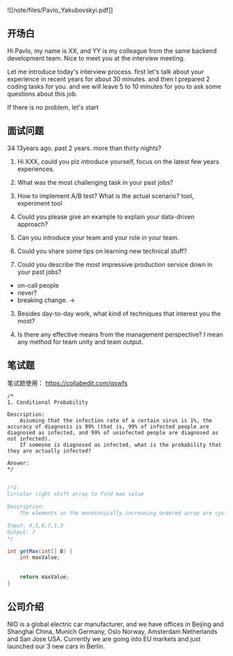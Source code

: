 ![[note/files/Pavlo_Yakubovskyi.pdf]]

## 开场白

Hi Pavlo, my name is XX, and YY is my colleague from the same backend development team. Nice to meet you at the interview meeting.

Let me introduce today's interview process. 
first let's talk about your experience in recent years for about 30 minutes.
and then I prepared 2 coding tasks for you.
and we will leave 5 to 10 minutes for you to ask some questions about this job.

If there is no problem, let's start

## 面试问题

34  13years ago.
past 2 years. 
more than thirty nights?
1.  Hi XXX, could you plz introduce yourself, focus on the latest few years experiences.



3.  What was the most challenging task in your past jobs?
    
4.  How to implement A/B test? What is the actual scenario?
tool, experiment tool


4.  Could you please give an example to explain your data-driven approach?

5.  Can you introduce your team and your role in your team. 

6.  Could you share some tips on learning new technical stuff?

1.  Could you describe the most impressive production service down in your past jobs?
- on-call people
- never?
- breaking change. -> 




3.  Besides day-to-day work, what kind of techniques that interest you the most?


1. Is there any effective means from the management perspective? I mean any method for team unity and team output.
  

## 笔试题

笔试题使用： https://collabedit.com/qswfs

```
/*
1. Conditional Probability

Description:
    Assuming that the infection rate of a certain virus is 1%, the accuracy of diagnosis is 99% (that is, 99% of infected people are diagnosed as infected, and 99% of uninfected people are diagnosed as not infected). 
    If someone is diagnosed as infected, what is the probability that they are actually infected?
    
Answer:    
*/ 


```
   
   


```JAVA
/*2. 
Circular right shift array to find max value

Description:
    The elements in the monotonically increasing ordered array are cyclically shifted to the right by k positions to obtain the array B, please design an algorithm with a time complexity of O(log n) to find the largest element in B. (15 minutes). 1 3 4 5 6 7 -> 4 5 6 7 1 3

Input: 4,5,6,7,1,3
Output: 7
*/

int getMax(int[] B) {
    int maxValue;
    
    
    return maxValue;
}
```


## 公司介绍

NIO is a global electric car manufacturer, and we have offices in Beijing and Shanghai China, Munich Germany, Oslo Norway, Amsterdam Netherlands and San Jose USA. Currently we are going into EU markets and just launched our 3 new cars in Berlin.